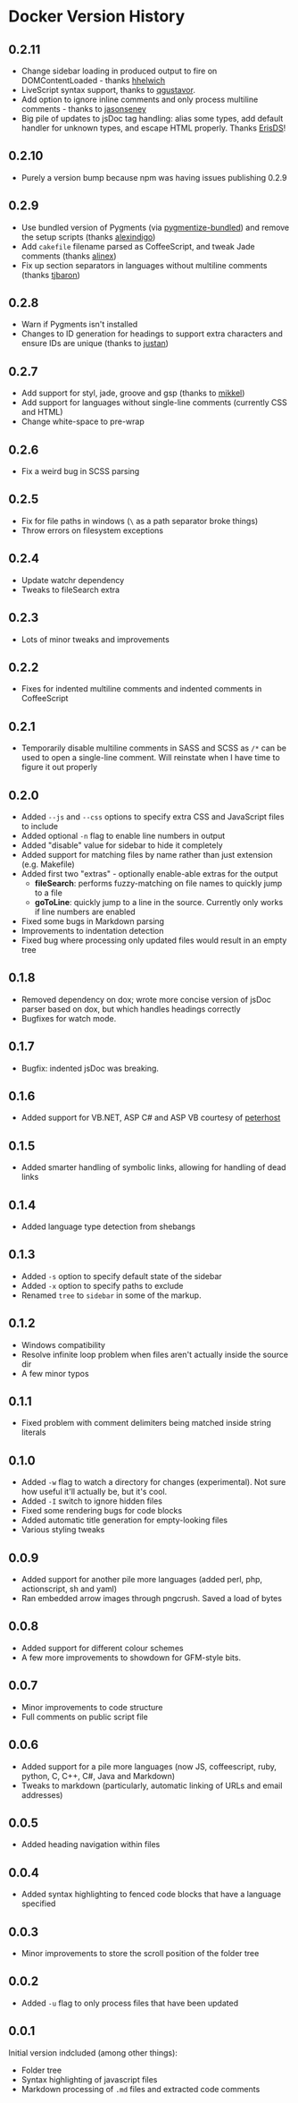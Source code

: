 # Docker Version History

## 0.2.11

 * Change sidebar loading in produced output to fire on DOMContentLoaded - thanks [hhelwich](//github.com/hhelwich)
 * LiveScript syntax support, thanks to [qgustavor](//github.com/qgustavor).
 * Add option to ignore inline comments and only process multiline comments - thanks to [jasonseney](//github.com/jasonseney)
 * Big pile of updates to jsDoc tag handling: alias some types, add default handler for unknown types, and escape HTML properly. Thanks [ErisDS](//github.com/ErisDS)!

## 0.2.10

 * Purely a version bump because npm was having issues publishing 0.2.9

## 0.2.9

 * Use bundled version of Pygments (via [pygmentize-bundled](https://github.com/rvagg/node-pygmentize-bundled)) and remove the setup scripts (thanks [alexindigo](//github.com/alexindigo))
 * Add `cakefile` filename parsed as CoffeeScript, and tweak Jade comments (thanks [alinex](//github.com/alinex))
 * Fix up section separators in languages without multiline comments (thanks [tjbaron](//github.com/tjbaron))

## 0.2.8

 * Warn if Pygments isn't installed
 * Changes to ID generation for headings to support extra characters and ensure IDs are unique (thanks to [justan](//github.com/justan))

## 0.2.7

 * Add support for styl, jade, groove and gsp (thanks to [mikkel](//github.com/mikkel))
 * Add support for languages without single-line comments (currently CSS and HTML)
 * Change white-space to pre-wrap

## 0.2.6

 * Fix a weird bug in SCSS parsing

## 0.2.5

 * Fix for file paths in windows (`\` as a path separator broke things)
 * Throw errors on filesystem exceptions

## 0.2.4

 * Update watchr dependency
 * Tweaks to fileSearch extra

## 0.2.3

 * Lots of minor tweaks and improvements

## 0.2.2

 * Fixes for indented multiline comments and indented comments in CoffeeScript

## 0.2.1

 * Temporarily disable multiline comments in SASS and SCSS as `/*` can be used to open a single-line comment. Will reinstate when I have time to figure it out properly

## 0.2.0

 * Added `--js` and `--css` options to specify extra CSS and JavaScript files to include
 * Added optional `-n` flag to enable line numbers in output
 * Added "disable" value for sidebar to hide it completely
 * Added support for matching files by name rather than just extension (e.g. Makefile)
 * Added first two "extras" - optionally enable-able extras for the output
   - **fileSearch**: performs fuzzy-matching on file names to quickly jump to a file
   - **goToLine**: quickly jump to a line in the source. Currently only works if line numbers are enabled
 * Fixed some bugs in Markdown parsing
 * Improvements to indentation detection
 * Fixed bug where processing only updated files would result in an empty tree

## 0.1.8

 * Removed dependency on dox; wrote more concise version of jsDoc parser based on dox, but which handles headings correctly
 * Bugfixes for watch mode.

## 0.1.7

 * Bugfix: indented jsDoc was breaking.

## 0.1.6

 * Added support for VB.NET, ASP C# and ASP VB courtesy of [peterhost](https://github.com/peterhost)

## 0.1.5

 * Added smarter handling of symbolic links, allowing for handling of dead links

## 0.1.4

 * Added language type detection from shebangs

## 0.1.3

 * Added `-s` option to specify default state of the sidebar
 * Added `-x` option to specify paths to exclude
 * Renamed `tree` to `sidebar` in some of the markup.

## 0.1.2

 * Windows compatibility
 * Resolve infinite loop problem when files aren't actually inside the source dir
 * A few minor typos

## 0.1.1

 * Fixed problem with comment delimiters being matched inside string literals

## 0.1.0

 * Added `-w` flag to watch a directory for changes (experimental). Not sure how useful it'll actually be, but it's cool.
 * Added `-I` switch to ignore hidden files
 * Fixed some rendering bugs for code blocks
 * Added automatic title generation for empty-looking files
 * Various styling tweaks

## 0.0.9

 * Added support for another pile more languages (added perl, php, actionscript, sh and yaml)
 * Ran embedded arrow images through pngcrush.  Saved a load of bytes

## 0.0.8

 * Added support for different colour schemes
 * A few more improvements to showdown for GFM-style bits.

## 0.0.7

 * Minor improvements to code structure
 * Full comments on public script file

## 0.0.6

 * Added support for a pile more languages (now JS, coffeescript, ruby, python, C, C++, C#, Java and Markdown)
 * Tweaks to markdown (particularly, automatic linking of URLs and email addresses)

## 0.0.5

 * Added heading navigation within files

## 0.0.4

 * Added syntax highlighting to fenced code blocks that have a language specified

## 0.0.3

 * Minor improvements to store the scroll position of the folder tree

## 0.0.2

 * Added `-u` flag to only process files that have been updated

## 0.0.1

Initial version indcluded (among other things):

 * Folder tree
 * Syntax highlighting of javascript files
 * Markdown processing of `.md` files and extracted code comments
